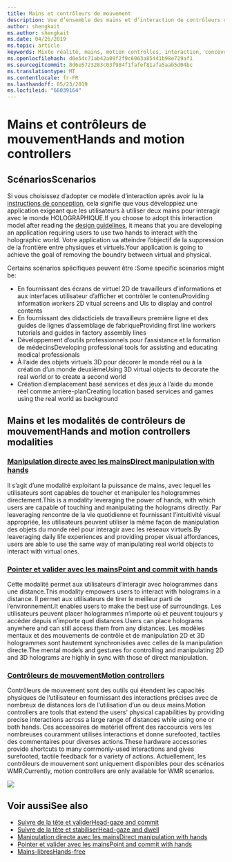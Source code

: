 ```yaml
---
title: Mains et contrôleurs de mouvement
description: Vue d’ensemble des mains et d’interaction de contrôleurs de mouvement
author: shengkait
ms.author: shengkait
ms.date: 04/26/2019
ms.topic: article
keywords: Mixte réalité, mains, motion controlles, interaction, concevoir
ms.openlocfilehash: d0e54c71ab42a09f2f9c6063a85441b98e729af1
ms.sourcegitcommit: 8d6e5723283c03f984f1fafef81afa5aab5d04bc
ms.translationtype: MT
ms.contentlocale: fr-FR
ms.lasthandoff: 05/23/2019
ms.locfileid: "66039164"
---
```

# <a name="hands-and-motion-controllers"></a><span data-ttu-id="cf889-104">Mains et contrôleurs de mouvement</span><span class="sxs-lookup"><span data-stu-id="cf889-104">Hands and motion controllers</span></span>
## <a name="scenarios"></a><span data-ttu-id="cf889-105">Scénarios</span><span class="sxs-lookup"><span data-stu-id="cf889-105">Scenarios</span></span>
<span data-ttu-id="cf889-106">Si vous choisissez d’adopter ce modèle d’interaction après avoir lu la [instructions de conception](interaction-fundamentals.md), cela signifie que vous développiez une application exigeant que les utilisateurs à utiliser deux mains pour interagir avec le monde HOLOGRAPHIQUE.</span><span class="sxs-lookup"><span data-stu-id="cf889-106">If you choose to adopt this interaction model after reading the [design guidelines](interaction-fundamentals.md), it means that you are developing an application requiring users to use two hands to interact with the holographic world.</span></span> <span data-ttu-id="cf889-107">Votre application va atteindre l’objectif de la suppression de la frontière entre physiques et virtuels.</span><span class="sxs-lookup"><span data-stu-id="cf889-107">Your application is going to achieve the goal of removing the boundry between virtual and physical.</span></span>

<span data-ttu-id="cf889-108">Certains scénarios spécifiques peuvent être :</span><span class="sxs-lookup"><span data-stu-id="cf889-108">Some specific scenarios might be:</span></span>
* <span data-ttu-id="cf889-109">En fournissant des écrans de virtuel 2D de travailleurs d’informations et aux interfaces utilisateur d’afficher et contrôler le contenu</span><span class="sxs-lookup"><span data-stu-id="cf889-109">Providing information workers 2D vitual screens and UIs to display and control contents</span></span>
* <span data-ttu-id="cf889-110">En fournissant des didacticiels de travailleurs première ligne et des guides de lignes d’assemblage de fabrique</span><span class="sxs-lookup"><span data-stu-id="cf889-110">Providing first line workers tutorials and guides in factory assembly lines</span></span>
* <span data-ttu-id="cf889-111">Développement d’outils professionnels pour l’assistance et la formation de médecins</span><span class="sxs-lookup"><span data-stu-id="cf889-111">Developing professional tools for assisting and educating medical professionals</span></span>  
* <span data-ttu-id="cf889-112">À l’aide des objets virtuels 3D pour décorer le monde réel ou à la création d’un monde deuxième</span><span class="sxs-lookup"><span data-stu-id="cf889-112">Using 3D virtual objects to decorate the real world or to create a second world</span></span> 
* <span data-ttu-id="cf889-113">Création d’emplacement basé services et des jeux à l’aide du monde réel comme arrière-plan</span><span class="sxs-lookup"><span data-stu-id="cf889-113">Creating location based services and games using the real world as background</span></span>

## <a name="hands-and-motion-controllers-modalities"></a><span data-ttu-id="cf889-114">Mains et les modalités de contrôleurs de mouvement</span><span class="sxs-lookup"><span data-stu-id="cf889-114">Hands and motion controllers modalities</span></span>
### <a name="direct-manipulation-with-handsdirect-manipulationmd"></a>[<span data-ttu-id="cf889-115">Manipulation directe avec les mains</span><span class="sxs-lookup"><span data-stu-id="cf889-115">Direct manipulation with hands</span></span>](direct-manipulation.md)
<span data-ttu-id="cf889-116">Il s’agit d’une modalité exploitant la puissance de mains, avec lequel les utilisateurs sont capables de toucher et manipuler les hologrammes directement.</span><span class="sxs-lookup"><span data-stu-id="cf889-116">This is a modality leveraging the power of hands, with which users are capable of touching and manipulating the holograms directly.</span></span> <span data-ttu-id="cf889-117">Par leaveraging rencontre de la vie quotidienne et fournissant l’intuitivité visual appropriée, les utilisateurs peuvent utiliser la même façon de manipulation des objets du monde réel pour interagir avec les réseaux virtuels.</span><span class="sxs-lookup"><span data-stu-id="cf889-117">By leaveraging daily life experiences and providing proper visual affordances, users are able to use the same way of manipulating real world objects to interact with virtual ones.</span></span>   

### <a name="point-and-commit-with-handspoint-and-commitmd"></a>[<span data-ttu-id="cf889-118">Pointer et valider avec les mains</span><span class="sxs-lookup"><span data-stu-id="cf889-118">Point and commit with hands</span></span>](point-and-commit.md)
<span data-ttu-id="cf889-119">Cette modalité permet aux utilisateurs d’interagir avec hologrammes dans une distance.</span><span class="sxs-lookup"><span data-stu-id="cf889-119">This modality empowers users to interact with holograms in a distance.</span></span> <span data-ttu-id="cf889-120">Il permet aux utilisateurs de tirer le meilleur parti de l’environnement.</span><span class="sxs-lookup"><span data-stu-id="cf889-120">It enables users to make the best use of surroundings.</span></span> <span data-ttu-id="cf889-121">Les utilisateurs peuvent placer hologrammes n’importe où et peuvent toujours y accéder depuis n’importe quel distances.</span><span class="sxs-lookup"><span data-stu-id="cf889-121">Users can place holograms anywhere and can still access them from any distances.</span></span> <span data-ttu-id="cf889-122">Les modèles mentaux et des mouvements de contrôle et de manipulation 2D et 3D hologrammes sont hautement synchronisées avec celles de la manipulation directe.</span><span class="sxs-lookup"><span data-stu-id="cf889-122">The mental models and gestures for controlling and manipulating 2D and 3D holograms are highly in sync with those of direct manipulation.</span></span>

### <a name="motion-controllersmotion-controllersmd"></a>[<span data-ttu-id="cf889-123">Contrôleurs de mouvement</span><span class="sxs-lookup"><span data-stu-id="cf889-123">Motion controllers</span></span>](motion-controllers.md)
<span data-ttu-id="cf889-124">Contrôleurs de mouvement sont des outils qui étendent les capacités physiques de l’utilisateur en fournissant des interactions précises avec de nombreux de distances lors de l’utilisation d’un ou deux mains.</span><span class="sxs-lookup"><span data-stu-id="cf889-124">Motion controllers are tools that extend the users' physical capabilities by providing precise interactions across a large range of distances while using one or both hands.</span></span> <span data-ttu-id="cf889-125">Ces accessoires de matériel offrent des raccourcis vers les nombreuses couramment utilisés interactions et donne surefooted, tactiles des commentaires pour diverses actions.</span><span class="sxs-lookup"><span data-stu-id="cf889-125">These hardware accessories provide shortcuts to many commonly-used interactions and gives surefooted, tactile feedback for a variety of actions.</span></span> <span data-ttu-id="cf889-126">Actuellement, les contrôleurs de mouvement sont uniquement disponibles pour des scénarios WMR.</span><span class="sxs-lookup"><span data-stu-id="cf889-126">Currently, motion controllers are only available for WMR scenarios.</span></span> 

![](images/Hands-and-controllers-720px.jpg)<br>

## <a name="see-also"></a><span data-ttu-id="cf889-127">Voir aussi</span><span class="sxs-lookup"><span data-stu-id="cf889-127">See also</span></span>
* [<span data-ttu-id="cf889-128">Suivre de la tête et valider</span><span class="sxs-lookup"><span data-stu-id="cf889-128">Head-gaze and commit</span></span>](gaze-and-commit.md)
* [<span data-ttu-id="cf889-129">Suivre de la tête et stabiliser</span><span class="sxs-lookup"><span data-stu-id="cf889-129">Head-gaze and dwell</span></span>](gaze-and-dwell.md)
* [<span data-ttu-id="cf889-130">Manipulation directe avec les mains</span><span class="sxs-lookup"><span data-stu-id="cf889-130">Direct manipulation with hands</span></span>](direct-manipulation.md)
* [<span data-ttu-id="cf889-131">Pointer et valider avec les mains</span><span class="sxs-lookup"><span data-stu-id="cf889-131">Point and commit with hands</span></span>](point-and-commit.md)
* [<span data-ttu-id="cf889-132">Mains-libres</span><span class="sxs-lookup"><span data-stu-id="cf889-132">Hands-free</span></span>](hands-free.md)
